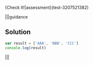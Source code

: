 {Check It!|assessment}(test-3207521382)

|||guidance
## Solution
```javascript
var result = ['AAA', 'BBB', 'CCC']
console.log(result)
```
|||